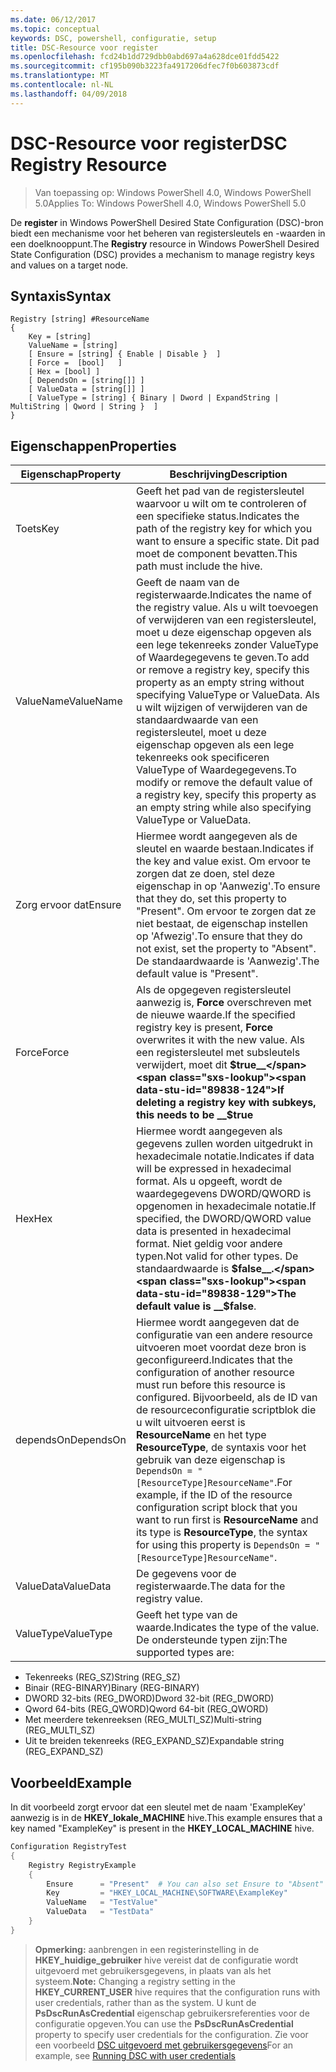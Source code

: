 ```yaml
---
ms.date: 06/12/2017
ms.topic: conceptual
keywords: DSC, powershell, configuratie, setup
title: DSC-Resource voor register
ms.openlocfilehash: fcd24b1dd729dbb0abd697a4a628dce01fdd5422
ms.sourcegitcommit: cf195b090b3223fa4917206dfec7f0b603873cdf
ms.translationtype: MT
ms.contentlocale: nl-NL
ms.lasthandoff: 04/09/2018
---
```

# <a name="dsc-registry-resource"></a><span data-ttu-id="89838-103">DSC-Resource voor register</span><span class="sxs-lookup"><span data-stu-id="89838-103">DSC Registry Resource</span></span>

> <span data-ttu-id="89838-104">Van toepassing op: Windows PowerShell 4.0, Windows PowerShell 5.0</span><span class="sxs-lookup"><span data-stu-id="89838-104">Applies To: Windows PowerShell 4.0, Windows PowerShell 5.0</span></span>

<span data-ttu-id="89838-105">De **register** in Windows PowerShell Desired State Configuration (DSC)-bron biedt een mechanisme voor het beheren van registersleutels en -waarden in een doelknooppunt.</span><span class="sxs-lookup"><span data-stu-id="89838-105">The **Registry** resource in Windows PowerShell Desired State Configuration (DSC) provides a mechanism to manage registry keys and values on a target node.</span></span>

## <a name="syntax"></a><span data-ttu-id="89838-106">Syntaxis</span><span class="sxs-lookup"><span data-stu-id="89838-106">Syntax</span></span>

```
Registry [string] #ResourceName
{
    Key = [string]
    ValueName = [string]
    [ Ensure = [string] { Enable | Disable }  ]
    [ Force =  [bool]   ]
    [ Hex = [bool] ]
    [ DependsOn = [string[]] ]
    [ ValueData = [string[]] ]
    [ ValueType = [string] { Binary | Dword | ExpandString | MultiString | Qword | String }  ]
}
```

## <a name="properties"></a><span data-ttu-id="89838-107">Eigenschappen</span><span class="sxs-lookup"><span data-stu-id="89838-107">Properties</span></span>
|  <span data-ttu-id="89838-108">Eigenschap</span><span class="sxs-lookup"><span data-stu-id="89838-108">Property</span></span>  |  <span data-ttu-id="89838-109">Beschrijving</span><span class="sxs-lookup"><span data-stu-id="89838-109">Description</span></span>   |
|---|---|
| <span data-ttu-id="89838-110">Toets</span><span class="sxs-lookup"><span data-stu-id="89838-110">Key</span></span>| <span data-ttu-id="89838-111">Geeft het pad van de registersleutel waarvoor u wilt om te controleren of een specifieke status.</span><span class="sxs-lookup"><span data-stu-id="89838-111">Indicates the path of the registry key for which you want to ensure a specific state.</span></span> <span data-ttu-id="89838-112">Dit pad moet de component bevatten.</span><span class="sxs-lookup"><span data-stu-id="89838-112">This path must include the hive.</span></span>|
| <span data-ttu-id="89838-113">ValueName</span><span class="sxs-lookup"><span data-stu-id="89838-113">ValueName</span></span>| <span data-ttu-id="89838-114">Geeft de naam van de registerwaarde.</span><span class="sxs-lookup"><span data-stu-id="89838-114">Indicates the name of the registry value.</span></span> <span data-ttu-id="89838-115">Als u wilt toevoegen of verwijderen van een registersleutel, moet u deze eigenschap opgeven als een lege tekenreeks zonder ValueType of Waardegegevens te geven.</span><span class="sxs-lookup"><span data-stu-id="89838-115">To add or remove a registry key, specify this property as an empty string without specifying ValueType or ValueData.</span></span> <span data-ttu-id="89838-116">Als u wilt wijzigen of verwijderen van de standaardwaarde van een registersleutel, moet u deze eigenschap opgeven als een lege tekenreeks ook specificeren ValueType of Waardegegevens.</span><span class="sxs-lookup"><span data-stu-id="89838-116">To modify or remove the default value of a registry key, specify this property as an empty string while also specifying ValueType or ValueData.</span></span>|
| <span data-ttu-id="89838-117">Zorg ervoor dat</span><span class="sxs-lookup"><span data-stu-id="89838-117">Ensure</span></span>| <span data-ttu-id="89838-118">Hiermee wordt aangegeven als de sleutel en waarde bestaan.</span><span class="sxs-lookup"><span data-stu-id="89838-118">Indicates if the key and value exist.</span></span> <span data-ttu-id="89838-119">Om ervoor te zorgen dat ze doen, stel deze eigenschap in op 'Aanwezig'.</span><span class="sxs-lookup"><span data-stu-id="89838-119">To ensure that they do, set this property to "Present".</span></span> <span data-ttu-id="89838-120">Om ervoor te zorgen dat ze niet bestaat, de eigenschap instellen op 'Afwezig'.</span><span class="sxs-lookup"><span data-stu-id="89838-120">To ensure that they do not exist, set the property to "Absent".</span></span> <span data-ttu-id="89838-121">De standaardwaarde is 'Aanwezig'.</span><span class="sxs-lookup"><span data-stu-id="89838-121">The default value is "Present".</span></span>|
| <span data-ttu-id="89838-122">Force</span><span class="sxs-lookup"><span data-stu-id="89838-122">Force</span></span>| <span data-ttu-id="89838-123">Als de opgegeven registersleutel aanwezig is, __Force__ overschreven met de nieuwe waarde.</span><span class="sxs-lookup"><span data-stu-id="89838-123">If the specified registry key is present, __Force__ overwrites it with the new value.</span></span> <span data-ttu-id="89838-124">Als een registersleutel met subsleutels verwijdert, moet dit __$true__</span><span class="sxs-lookup"><span data-stu-id="89838-124">If deleting a registry key with subkeys, this needs to be __$true__</span></span>|
| <span data-ttu-id="89838-125">Hex</span><span class="sxs-lookup"><span data-stu-id="89838-125">Hex</span></span>| <span data-ttu-id="89838-126">Hiermee wordt aangegeven als gegevens zullen worden uitgedrukt in hexadecimale notatie.</span><span class="sxs-lookup"><span data-stu-id="89838-126">Indicates if data will be expressed in hexadecimal format.</span></span> <span data-ttu-id="89838-127">Als u opgeeft, wordt de waardegegevens DWORD/QWORD is opgenomen in hexadecimale notatie.</span><span class="sxs-lookup"><span data-stu-id="89838-127">If specified, the DWORD/QWORD value data is presented in hexadecimal format.</span></span> <span data-ttu-id="89838-128">Niet geldig voor andere typen.</span><span class="sxs-lookup"><span data-stu-id="89838-128">Not valid for other types.</span></span> <span data-ttu-id="89838-129">De standaardwaarde is __$false__.</span><span class="sxs-lookup"><span data-stu-id="89838-129">The default value is __$false__.</span></span>|
| <span data-ttu-id="89838-130">dependsOn</span><span class="sxs-lookup"><span data-stu-id="89838-130">DependsOn</span></span>| <span data-ttu-id="89838-131">Hiermee wordt aangegeven dat de configuratie van een andere resource uitvoeren moet voordat deze bron is geconfigureerd.</span><span class="sxs-lookup"><span data-stu-id="89838-131">Indicates that the configuration of another resource must run before this resource is configured.</span></span> <span data-ttu-id="89838-132">Bijvoorbeeld, als de ID van de resourceconfiguratie scriptblok die u wilt uitvoeren eerst is __ResourceName__ en het type __ResourceType__, de syntaxis voor het gebruik van deze eigenschap is `DependsOn = "[ResourceType]ResourceName"`.</span><span class="sxs-lookup"><span data-stu-id="89838-132">For example, if the ID of the resource configuration script block that you want to run first is __ResourceName__ and its type is __ResourceType__, the syntax for using this property is `DependsOn = "[ResourceType]ResourceName"`.</span></span>|
| <span data-ttu-id="89838-133">ValueData</span><span class="sxs-lookup"><span data-stu-id="89838-133">ValueData</span></span>| <span data-ttu-id="89838-134">De gegevens voor de registerwaarde.</span><span class="sxs-lookup"><span data-stu-id="89838-134">The data for the registry value.</span></span>|
| <span data-ttu-id="89838-135">ValueType</span><span class="sxs-lookup"><span data-stu-id="89838-135">ValueType</span></span>| <span data-ttu-id="89838-136">Geeft het type van de waarde.</span><span class="sxs-lookup"><span data-stu-id="89838-136">Indicates the type of the value.</span></span> <span data-ttu-id="89838-137">De ondersteunde typen zijn:</span><span class="sxs-lookup"><span data-stu-id="89838-137">The supported types are:</span></span>
<ul><li><span data-ttu-id="89838-138">Tekenreeks (REG_SZ)</span><span class="sxs-lookup"><span data-stu-id="89838-138">String (REG_SZ)</span></span></li>


<li><span data-ttu-id="89838-139">Binair (REG-BINARY)</span><span class="sxs-lookup"><span data-stu-id="89838-139">Binary (REG-BINARY)</span></span></li>


<li><span data-ttu-id="89838-140">DWORD 32-bits (REG_DWORD)</span><span class="sxs-lookup"><span data-stu-id="89838-140">Dword 32-bit (REG_DWORD)</span></span></li>


<li><span data-ttu-id="89838-141">Qword 64-bits (REG_QWORD)</span><span class="sxs-lookup"><span data-stu-id="89838-141">Qword 64-bit (REG_QWORD)</span></span></li>


<li><span data-ttu-id="89838-142">Met meerdere tekenreeksen (REG_MULTI_SZ)</span><span class="sxs-lookup"><span data-stu-id="89838-142">Multi-string (REG_MULTI_SZ)</span></span></li>


<li><span data-ttu-id="89838-143">Uit te breiden tekenreeks (REG_EXPAND_SZ)</span><span class="sxs-lookup"><span data-stu-id="89838-143">Expandable string (REG_EXPAND_SZ)</span></span></li></ul>

## <a name="example"></a><span data-ttu-id="89838-144">Voorbeeld</span><span class="sxs-lookup"><span data-stu-id="89838-144">Example</span></span>
<span data-ttu-id="89838-145">In dit voorbeeld zorgt ervoor dat een sleutel met de naam 'ExampleKey' aanwezig is in de **HKEY\_lokale\_MACHINE** hive.</span><span class="sxs-lookup"><span data-stu-id="89838-145">This example ensures that a key named "ExampleKey" is present in the **HKEY\_LOCAL\_MACHINE** hive.</span></span>
```powershell
Configuration RegistryTest
{
    Registry RegistryExample
    {
        Ensure      = "Present"  # You can also set Ensure to "Absent"
        Key         = "HKEY_LOCAL_MACHINE\SOFTWARE\ExampleKey"
        ValueName   = "TestValue"
        ValueData   = "TestData"
    }
}
```

><span data-ttu-id="89838-146">**Opmerking:** aanbrengen in een registerinstelling in de **HKEY\_huidige\_gebruiker** hive vereist dat de configuratie wordt uitgevoerd met gebruikersgegevens, in plaats van als het systeem.</span><span class="sxs-lookup"><span data-stu-id="89838-146">**Note:** Changing a registry setting in the **HKEY\_CURRENT\_USER** hive requires that the configuration runs with user credentials, rather than as the system.</span></span>
><span data-ttu-id="89838-147">U kunt de **PsDscRunAsCredential** eigenschap gebruikersreferenties voor de configuratie opgeven.</span><span class="sxs-lookup"><span data-stu-id="89838-147">You can use the **PsDscRunAsCredential** property to specify user credentials for the configuration.</span></span> <span data-ttu-id="89838-148">Zie voor een voorbeeld [DSC uitgevoerd met gebruikersgegevens](runAsUser.md)</span><span class="sxs-lookup"><span data-stu-id="89838-148">For an example, see [Running DSC with user credentials](runAsUser.md)</span></span>